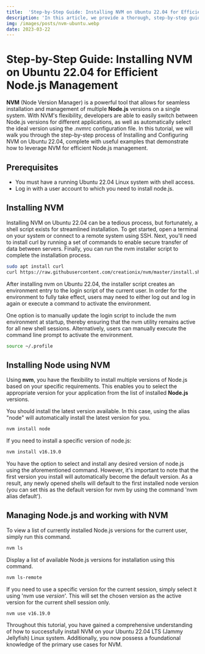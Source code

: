 ```yaml
---
title:  'Step-by-Step Guide: Installing NVM on Ubuntu 22.04 for Efficient Node.js Management'
description: 'In this article, we provide a thorough, step-by-step guide on how to install and set up NVM (Node Version Manager) on Ubuntu 22.04 for easy and efficient management of Node.js versions.'
img: /images/posts/nvm-ubuntu.webp
date: 2023-03-22
---
```

# Step-by-Step Guide: Installing NVM on Ubuntu 22.04 for Efficient Node.js Management

**NVM** (Node Version Manager) is a powerful tool that allows for seamless installation and management of multiple **Node.js** versions on a single system. With NVM's flexibility, developers are able to easily switch between Node.js versions for different applications, as well as automatically select the ideal version using the .nvmrc configuration file. In this tutorial, we will walk you through the step-by-step process of Installing and Configuring NVM on Ubuntu 22.04, complete with useful examples that demonstrate how to leverage NVM for efficient Node.js management.

## Prerequisites

- You must have a running Ubuntu 22.04 Linux system with shell access.
- Log in with a user account to which you need to install node.js.

## Installing NVM

Installing NVM on Ubuntu 22.04 can be a tedious process, but fortunately, a shell script exists for streamlined installation. To get started, open a terminal on your system or connect to a remote system using SSH. Next, you'll need to install curl by running a set of commands to enable secure transfer of data between servers. Finally, you can run the nvm installer script to complete the installation process.

``` bash
sudo apt install curl 
curl https://raw.githubusercontent.com/creationix/nvm/master/install.sh | bash 
```

After installing nvm on Ubuntu 22.04, the installer script creates an environment entry to the login script of the current user. In order for the environment to fully take effect, users may need to either log out and log in again or execute a command to activate the environment.

One option is to manually update the login script to include the nvm environment at startup, thereby ensuring that the nvm utility remains active for all new shell sessions. Alternatively, users can manually execute the command line prompt to activate the environment.

``` bash
source ~/.profile 
```
## Installing Node using NVM

Using **nvm**, you have the flexibility to install multiple versions of Node.js based on your specific requirements. This enables you to select the appropriate version for your application from the list of installed **Node.js** versions.

You should install the latest version available. In this case, using the alias "node" will automatically install the latest version for you.

``` bash
nvm install node 
```

If you need to install a specific version of node.js:

``` bash
nvm install v16.19.0
```
You have the option to select and install any desired version of node.js using the aforementioned command. However, it's important to note that the first version you install will automatically become the default version. As a result, any newly opened shells will default to the first installed node version (you can set this as the default version for nvm by using the command 'nvm alias default').

## Managing Node.js and working with NVM

To view a list of currently installed Node.js versions for the current user, simply run this command.

``` bash
nvm ls 
```

Display a list of available Node.js versions for installation using this command.

``` bash
nvm ls-remote 
```

If you need to use a specific version for the current session, simply select it using 'nvm use *version*'. This will set the chosen version as the active version for the current shell session only.

``` bash
nvm use v16.19.0
```

Throughout this tutorial, you have gained a comprehensive understanding of how to successfully install NVM on your Ubuntu 22.04 LTS (Jammy Jellyfish) Linux system. Additionally, you now possess a foundational knowledge of the primary use cases for NVM.